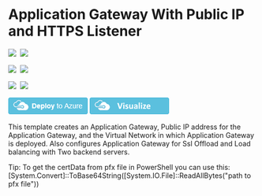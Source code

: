 # Application Gateway With Public IP and HTTPS Listener

<IMG SRC="https://azurequickstartsservice.blob.core.windows.net/badges/101-application-gateway-public-ip-ssl-offload/PublicLastTestDate.svg" />&nbsp;
<IMG SRC="https://azurequickstartsservice.blob.core.windows.net/badges/101-application-gateway-public-ip-ssl-offload/PublicDeployment.svg" />&nbsp;

<IMG SRC="https://azurequickstartsservice.blob.core.windows.net/badges/101-application-gateway-public-ip-ssl-offload/FairfaxLastTestDate.svg" />&nbsp;
<IMG SRC="https://azurequickstartsservice.blob.core.windows.net/badges/101-application-gateway-public-ip-ssl-offload/FairfaxDeployment.svg" />&nbsp;

<IMG SRC="https://azurequickstartsservice.blob.core.windows.net/badges/101-application-gateway-public-ip-ssl-offload/BestPracticeResult.svg" />&nbsp;
<IMG SRC="https://azurequickstartsservice.blob.core.windows.net/badges/101-application-gateway-public-ip-ssl-offload/CredScanResult.svg" />&nbsp;

[![Deploy to Azure](https://raw.githubusercontent.com/Azure/azure-quickstart-templates/master/1-CONTRIBUTION-GUIDE/images/deploytoazure.png)](https://portal.azure.com/#create/Microsoft.Template/uri/https%3A%2F%2Fraw.githubusercontent.com%2FAzure%2Fazure-quickstart-templates%2Fmaster%2F101-application-gateway-public-ip-ssl-offload%2Fazuredeploy.json)
<a href="http://armviz.io/#/?load=https%3A%2F%2Fraw.githubusercontent.com%2FAzure%2Fazure-quickstart-templates%2Fmaster%2F101-application-gateway-public-ip-ssl-offload%2Fazuredeploy.json" target="_blank">
    <img src="https://raw.githubusercontent.com/Azure/azure-quickstart-templates/master/1-CONTRIBUTION-GUIDE/images/visualizebutton.png"/>
</a>

This template creates an Application Gateway, Public IP address for the Application Gateway, and the Virtual Network in which Application Gateway is deployed. Also configures Application Gateway for Ssl Offload and Load balancing with Two backend servers. 

Tip: To get the certData from pfx file in PowerShell you can use this: [System.Convert]::ToBase64String([System.IO.File]::ReadAllBytes("path to pfx file"))

